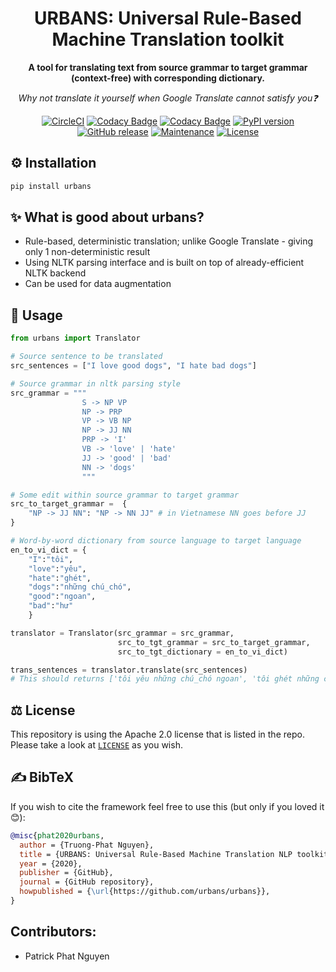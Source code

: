 <div align="center">

# URBANS: Universal Rule-Based Machine Translation toolkit 
**A tool for translating text from source grammar to target grammar (context-free) with corresponding dictionary.**

*Why not translate it yourself when Google Translate cannot satisfy you❓*

[![CircleCI](https://circleci.com/gh/urbans/urbans/tree/master.svg?style=svg)](https://circleci.com/gh/urbans/urbans/tree/master)
[![Codacy Badge](https://app.codacy.com/project/badge/Grade/b4937f1f9fe0477b9fc557cbedf92b24)](https://www.codacy.com/gh/urbans/urbans?utm_source=github.com&amp;utm_medium=referral&amp;utm_content=urbans/urbans&amp;utm_campaign=Badge_Grade)
[![Codacy Badge](https://app.codacy.com/project/badge/Coverage/b4937f1f9fe0477b9fc557cbedf92b24)](https://www.codacy.com/gh/urbans/urbans?utm_source=github.com&utm_medium=referral&utm_content=urbans/urbans&utm_campaign=Badge_Coverage)
[![PyPI version](https://badge.fury.io/py/urbans.svg)](https://badge.fury.io/py/urbans)
[![GitHub release](https://img.shields.io/github/release/urbans/urbans.svg)](https://GitHub.com/urbans/urbans/releases/)
[![Maintenance](https://img.shields.io/badge/Maintained%3F-yes-green.svg)](https://GitHub.com/urbans/urbans/graphs/commit-activity)
[![License](https://img.shields.io/badge/License-Apache%202.0-blue.svg)](https://github.com/urbans/urbans/blob/master/LICENSE)

</div>

## ⚙️ Installation
```bash
pip install urbans
```

## ✨ What is good about urbans?
- Rule-based, deterministic translation; unlike Google Translate - giving only 1 non-deterministic result
- Using NLTK parsing interface and is built on top of already-efficient NLTK backend
- Can be used for data augmentation

## 📖 Usage
```python
from urbans import Translator

# Source sentence to be translated
src_sentences = ["I love good dogs", "I hate bad dogs"]

# Source grammar in nltk parsing style
src_grammar = """
                S -> NP VP
                NP -> PRP
                VP -> VB NP
                NP -> JJ NN
                PRP -> 'I'
                VB -> 'love' | 'hate'
                JJ -> 'good' | 'bad'
                NN -> 'dogs'
                """

# Some edit within source grammar to target grammar
src_to_target_grammar =  {
    "NP -> JJ NN": "NP -> NN JJ" # in Vietnamese NN goes before JJ
}

# Word-by-word dictionary from source language to target language
en_to_vi_dict = {
    "I":"tôi",
    "love":"yêu",
    "hate":"ghét",
    "dogs":"những chú_chó",
    "good":"ngoan",
    "bad":"hư"
    }

translator = Translator(src_grammar = src_grammar,
                        src_to_tgt_grammar = src_to_target_grammar,
                        src_to_tgt_dictionary = en_to_vi_dict)

trans_sentences = translator.translate(src_sentences) 
# This should returns ['tôi yêu những chú_chó ngoan', 'tôi ghét những chú_chó hư']
```

## ⚖️ License
This repository is using the Apache 2.0 license that is listed in the repo. Please take a look at [`LICENSE`](https://github.com/urbans/urbans/blob/master/LICENSE) as you wish.

## ✍️ BibTeX
If you wish to cite the framework feel free to use this (but only if you loved it 😊):
```bibtex
@misc{phat2020urbans,
  author = {Truong-Phat Nguyen},
  title = {URBANS: Universal Rule-Based Machine Translation NLP toolkit},
  year = {2020},
  publisher = {GitHub},
  journal = {GitHub repository},
  howpublished = {\url{https://github.com/urbans/urbans}},
}
```

## Contributors:
- Patrick Phat Nguyen
